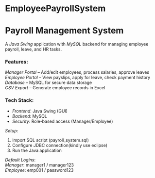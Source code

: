 # EmployeePayrollSystem
# Payroll Management System  

A *Java Swing* application with *MySQL* backend for managing employee payroll, leave, and HR tasks.  

### Features:  
 *Manager Portal* – Add/edit employees, process salaries, approve leaves  
 *Employee Portal* – View payslips, apply for leave, check payment history  
 *Database* – MySQL for secure data storage  
 *CSV Export* – Generate employee records in Excel  

### Tech Stack:  
- *Frontend*: Java Swing (GUI)  
- *Backend*: MySQL  
- *Security*: Role-based access (Manager/Employee)  

*Setup*:  
1. Import SQL script (payroll_system.sql)  
2. Configure JDBC connection(kindly use eclipse)  
3. Run the Java application  

*Default Logins*:  
 *Manager*: manager1 / manager123  
 *Employee*: emp001 / password123  

